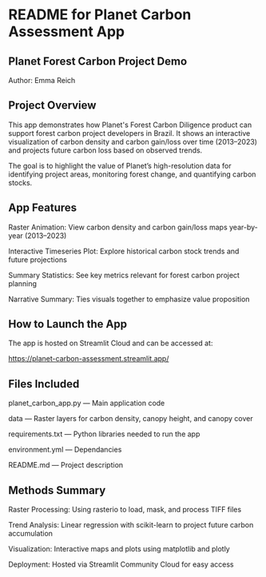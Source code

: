 
# README for Planet Carbon Assessment App

## Planet Forest Carbon Project Demo
Author: Emma Reich

## Project Overview
This app demonstrates how Planet's Forest Carbon Diligence product can support forest carbon project developers in Brazil.
It shows an interactive visualization of carbon density and carbon gain/loss over time (2013–2023) and projects future carbon loss based on observed trends.

The goal is to highlight the value of Planet’s high-resolution data for identifying project areas, monitoring forest change, and quantifying carbon stocks.

## App Features
Raster Animation: View carbon density and carbon gain/loss maps year-by-year (2013–2023)

Interactive Timeseries Plot: Explore historical carbon stock trends and future projections

Summary Statistics: See key metrics relevant for forest carbon project planning

Narrative Summary: Ties visuals together to emphasize value proposition

## How to Launch the App
The app is hosted on Streamlit Cloud and can be accessed at:

https://planet-carbon-assessment.streamlit.app/

## Files Included
planet_carbon_app.py — Main application code

data — Raster layers for carbon density, canopy height, and canopy cover

requirements.txt — Python libraries needed to run the app

environment.yml — Dependancies

README.md — Project description

## Methods Summary

Raster Processing: Using rasterio to load, mask, and process TIFF files

Trend Analysis: Linear regression with scikit-learn to project future carbon accumulation

Visualization: Interactive maps and plots using matplotlib and plotly

Deployment: Hosted via Streamlit Community Cloud for easy access
